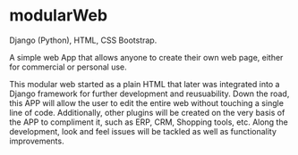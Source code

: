 # modularWeb

Django (Python), HTML, CSS Bootstrap.

A simple web App that allows anyone to create their own web page, either for commercial or personal use. 

This modular web started as a plain HTML that later was integrated into a Django framework for further development and reusuability. Down the road, this APP will allow the user to edit the entire web without touching a single line of code. Additionally, other plugins will be created on the very basis of the APP to compliment it, such as ERP, CRM, Shopping tools, etc. Along the development, look and feel issues will be tackled as well as functionality improvements.

